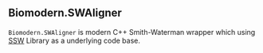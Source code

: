 ## Biomodern.SWAligner

`Biomodern.SWAligner` is modern C++ Smith-Waterman wrapper which using [SSW][SSW] Library as a underlying code base.



[SSW]: https://github.com/mengyao/Complete-Striped-Smith-Waterman-Library
